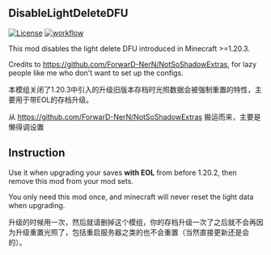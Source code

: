 ## DisableLightDeleteDFU

[![License](https://img.shields.io/github/license/Fallen-Breath/fabric-mod-template.svg)](http://www.gnu.org/licenses/lgpl-3.0.html)
[![workflow](https://github.com/Fallen-Breath/fabric-mod-template/actions/workflows/gradle.yml/badge.svg)](https://github.com/Fallen-Breath/fabric-mod-template/actions/workflows/gradle.yml)

This mod disables the light delete DFU introduced in Minecraft >=1.20.3.

Credits to https://github.com/ForwarD-NerN/NotSoShadowExtras, for lazy people like me who don't want to set up the configs.

本模组关闭了1.20.3中引入的升级旧版本存档时光照数据会被强制重置的特性，主要用于带EOL的存档升级。

从 https://github.com/ForwarD-NerN/NotSoShadowExtras 搬运而来，主要是懒得调设置
## Instruction
Use it when upgrading your saves **with EOL** from before 1.20.2, then remove this mod from your mod sets.

You only need this mod once, and minecraft will never reset the light data when upgrading.


升级的时候用一次，然后就请删掉这个模组，你的存档升级一次了之后就不会再因为升级重置光照了，包括重启服务器之类的也不会重置（当然直接更新还是会的）。